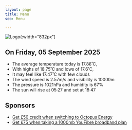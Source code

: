 ```yaml
---
layout: page
title: Menu
seo: Menu

---
```


![Logo](/images/logo.jpg){:width="832px"}

<!-- weather_marker starts -->
## On Friday, 05 September 2025

- The average temperature today is 17.88˚C,
- With highs of 18.75˚C and lows of 17.6˚C,
- It may feel like 17.47˚C with few clouds
- The wind speed is 2.57m/s and visibility is 10000m
- The pressure is 1021hPa and humidity is 67%
- The sun will rise at 05:27 and set at 18:47

<!-- weather_marker ends -->

## Sponsors

- [Get £50 credit when switching to Octopus Energy](https://bit.ly/3oD1nnS)
- [Get £75 when taking a 1000mb YouFibre broadband plan](https://aklam.io/91zWhU?)

